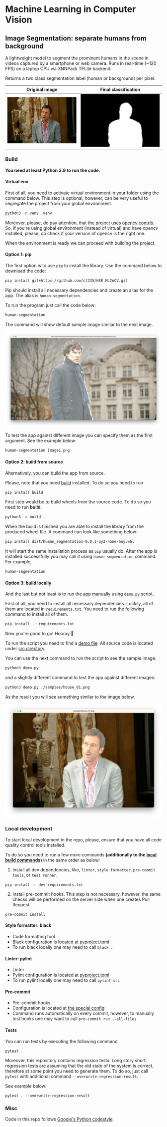 # Machine Learning in Computer Vision

## Image Segmentation: separate humans from background

A lightweight model to segment the prominent humans in the scene
in videos captured by a smartphone or web camera.
Runs in real-time (~120 FPS) on a laptop CPU via XNNPack TFLite backend.

Returns a two class segmentation label (human or background) per pixel.

| Original image                                            | Final classification                                                    |
|-----------------------------------------------------------|-------------------------------------------------------------------------|
| ![Original image](./resources/example_original_image.png) | ![Result classification](./resources/example_result_classification.png) |

### Build

__You need at least Python 3.9 to run the code.__

#### Virtual env

First of all, you need to activate virtual environment
in your folder using the command below. This step is optional,
however, can be very useful to segregate the project from your
global environment.

```bash
python3 -m venv .venv
```

Moreover, please, do pay attention, that the project uses [opencv contrib](https://pypi.org/project/opencv-contrib-python/).
So, if you're using global environment (instead of virtual) and have
opencv installed, please, do check if your version of opencv is the
right one.

When the environment is ready we can proceed with building the project.

#### Option 1: pip

The first option is to use `pip` to install the library. Use the command below to
download the code:

```bash
pip install git+https://github.com/st235/HSE.MLInCV.git
```

Pip should install all necessary dependencies and create an alias for the app.
The alias is `human-segmentation`.

To run the program just call the code below:

```bash
human-segmentation
```

The command will show default sample image similar to the next image.

![Sample image](./resources/sample_default.png)

To test the app against different image you can specify them as
the first argument. See the example below:

```bash
human-segmentation image1.png
```

#### Option 2: build from source

Alternatively, you can build the app from source.

Please, note that you need [build](https://pypi.org/project/build/) installed. To do so you need to run

```bash
pip install build
```

First step would be to build wheels from the source code. To do so you need to run __build__.

```bash
python3 -m build .
```

When the build is finished you are able to install the library from the produced wheel file.
A command can look like something below:

```bash
pip install dist/human_segmentation-0.0.1-py3-none-any.whl
```

It will start the same installation process as `pip` usually do. After the app is installed successfully
you may call it using `human-segmentation` command. For example,

```bash
human-segmentation
```

#### Option 3: build locally

And the last but not least is to run the app manually using [`demo.py`](./demo.py) script.

First of all, you need to install all necessary dependencies. Luckily,
all of them are located in [`requirements.txt`](./requirements.txt).
You need to run the following command to install all of them.

```bash
pip install -r requirements.txt
```

Now you're good to go! Hooray 🎉

To run the script you need to find a [demo file](./demo.py).
All source code is located under [src directory](./src).

You can use the next command to run the script to see the sample image:

```bash
python3 demo.py
```

and a slightly different command to test the app against different images:

```bash
python3 demo.py ./samples/house_01.png
```

As the result you will see something similar to the image below.

![Script results](./resources/script_output.png)

### Local development

To start local development in the repo, please, ensure that you have all code quality control tools installed.

To do so you need to run a few more commands __(additionally to the [local build commands](#option-3-build-locally))__
in the same order as below:

1. Install all dev dependencies, like, `linter`, `style formatter`, `pre-commit tools`, or `test runner`.

```
pip install -r dev-requirements.txt
```

2. Install pre-commit hooks. This step is not necessary, however, the same checks will be performed on the server side
when one creates Pull Request.

```
pre-commit install
```

#### Style formatter: black

- Code formatting tool
- Black configuration is located at [pyproject.toml](./pyproject.toml)
- To run black locally one may need to call `black .`

#### Linter: pylint

- Linter
- Pylint configuration is located at [pyproject.toml](./pyproject.toml)
- To run pylint locally one may need to call `pylint src`

#### Pre-commit

- Pre-commit hooks
- Configuration is located at [the special config](./.pre-commit-config.yaml)
- Command runs automatically on every commit, however, to manually test hooks one may want to call `pre-commit run --all-files`

#### Tests

You can run tests by executing the following command

```
pytest .
```

Moreover, this repository contains regression tests. Long story short: regression tests are assuming that the old
state of the system is correct, therefore at some point you need to generate them. To do so, just call `pytest` with
additional command `--overwrite-regression-result`.

See example below:

```
pytest . --overwrite-regression-result
```

### Misc

Code in this repo follows [Google's Python codestyle](https://google.github.io/styleguide/pyguide.html).
